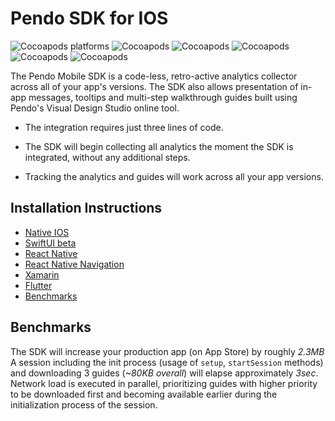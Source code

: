 # Pendo SDK for IOS 
![Cocoapods platforms](https://img.shields.io/cocoapods/p/Pendo)
![Cocoapods](https://img.shields.io/cocoapods/v/Pendo)
![Cocoapods](https://img.shields.io/badge/cocoapods-compatibale-brightgreen)
![Cocoapods](https://img.shields.io/badge/xcframework-compatibale-brightgreen)
![Cocoapods](https://img.shields.io/badge/manual%20integration-compatibale-brightgreen)
![Cocoapods](https://img.shields.io/cocoapods/l/Pendo)

The Pendo Mobile SDK is a code-less, retro-active analytics collector across all of your app's versions. The SDK also allows presentation of in-app messages, tooltips and multi-step walkthrough guides built using Pendo's Visual Design Studio online tool.

* The integration requires just three lines of code.

* The SDK will begin collecting all analytics the moment the SDK is integrated, without any additional steps.

* Tracking the analytics and guides will work across all your app versions.

## Installation Instructions 
- [Native IOS](/pnddocs/native.md)
- [SwiftUI beta](/pnddocs/swiftui_beta.md)
- [React Native](/pnddocs/react_native.md)
- [React Native Navigation](/pnddocs/react_native_navigation.md)
- [Xamarin](/pnddocs/xamarin.md)
- [Flutter](/pnddocs/flutter.md)
- [Benchmarks](#benchmarks_anchor)


## Benchmarks
The SDK will increase your production app (on App Store) by roughly _2.3MB_<br>
A session including the init process (usage of `setup`, `startSession` methods) and downloading 3 guides (_~80KB overall_) will elapse approximately _3sec_.<br>
Network load is executed in parallel, prioritizing guides with higher priority to be downloaded first and becoming available earlier during the initialization process of the session.
